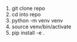 1. git clone repo
1. cd into repo
1. python -m venv venv
1. source venv/bin/activate
1. pip install -e .